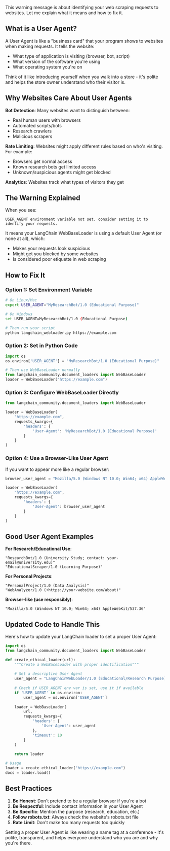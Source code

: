 This warning message is about identifying your web scraping requests to websites. Let me explain what it means and how to fix it.

## What is a User Agent?

A User Agent is like a "business card" that your program shows to websites when making requests. It tells the website:
- What type of application is visiting (browser, bot, script)
- What version of the software you're using
- What operating system you're on

Think of it like introducing yourself when you walk into a store - it's polite and helps the store owner understand who their visitor is.

## Why Websites Care About User Agents

**Bot Detection**: Many websites want to distinguish between:
- Real human users with browsers
- Automated scripts/bots
- Research crawlers
- Malicious scrapers

**Rate Limiting**: Websites might apply different rules based on who's visiting. For example:
- Browsers get normal access
- Known research bots get limited access
- Unknown/suspicious agents might get blocked

**Analytics**: Websites track what types of visitors they get

## The Warning Explained

When you see:
```
USER_AGENT environment variable not set, consider setting it to identify your requests.
```

It means your LangChain WebBaseLoader is using a default User Agent (or none at all), which:
- Makes your requests look suspicious
- Might get you blocked by some websites
- Is considered poor etiquette in web scraping

## How to Fix It

### Option 1: Set Environment Variable

```bash
# On Linux/Mac
export USER_AGENT="MyResearchBot/1.0 (Educational Purpose)"

# On Windows
set USER_AGENT=MyResearchBot/1.0 (Educational Purpose)

# Then run your script
python langchain_webloader.py https://example.com
```

### Option 2: Set in Python Code

```python
import os
os.environ['USER_AGENT'] = "MyResearchBot/1.0 (Educational Purpose)"

# Then use WebBaseLoader normally
from langchain_community.document_loaders import WebBaseLoader
loader = WebBaseLoader("https://example.com")
```

### Option 3: Configure WebBaseLoader Directly

```python
from langchain_community.document_loaders import WebBaseLoader

loader = WebBaseLoader(
    "https://example.com",
    requests_kwargs={
        'headers': {
            'User-Agent': 'MyResearchBot/1.0 (Educational Purpose)'
        }
    }
)
```

### Option 4: Use a Browser-Like User Agent

If you want to appear more like a regular browser:

```python
browser_user_agent = "Mozilla/5.0 (Windows NT 10.0; Win64; x64) AppleWebKit/537.36 (KHTML, like Gecko) Chrome/91.0.4472.124 Safari/537.36"

loader = WebBaseLoader(
    "https://example.com",
    requests_kwargs={
        'headers': {
            'User-Agent': browser_user_agent
        }
    }
)
```

## Good User Agent Examples

**For Research/Educational Use**:
```
"ResearchBot/1.0 (University Study; contact: your-email@university.edu)"
"EducationalScraper/1.0 (Learning Purpose)"
```

**For Personal Projects**:
```
"PersonalProject/1.0 (Data Analysis)"
"WebAnalyzer/1.0 (+https://your-website.com/about)"
```

**Browser-like (use responsibly)**:
```
"Mozilla/5.0 (Windows NT 10.0; Win64; x64) AppleWebKit/537.36"
```

## Updated Code to Handle This

Here's how to update your LangChain loader to set a proper User Agent:

```python
import os
from langchain_community.document_loaders import WebBaseLoader

def create_ethical_loader(url):
    """Create a WebBaseLoader with proper identification"""
    
    # Set a descriptive User Agent
    user_agent = "LangChainWebLoader/1.0 (Educational/Research Purpose)"
    
    # Check if USER_AGENT env var is set, use it if available
    if 'USER_AGENT' in os.environ:
        user_agent = os.environ['USER_AGENT']
    
    loader = WebBaseLoader(
        url,
        requests_kwargs={
            'headers': {
                'User-Agent': user_agent
            },
            'timeout': 10
        }
    )
    
    return loader

# Usage
loader = create_ethical_loader("https://example.com")
docs = loader.load()
```

## Best Practices

1. **Be Honest**: Don't pretend to be a regular browser if you're a bot
2. **Be Respectful**: Include contact information in your User Agent
3. **Be Specific**: Mention the purpose (research, education, etc.)
4. **Follow robots.txt**: Always check the website's robots.txt file
5. **Rate Limit**: Don't make too many requests too quickly

Setting a proper User Agent is like wearing a name tag at a conference - it's polite, transparent, and helps everyone understand who you are and why you're there.

